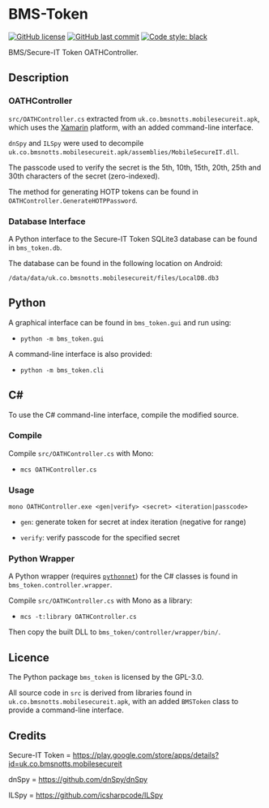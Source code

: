 # BMS-Token

[![GitHub license](https://img.shields.io/github/license/Zedeldi/BMS-Token?style=flat-square)](https://github.com/Zedeldi/BMS-Token/blob/master/LICENSE) [![GitHub last commit](https://img.shields.io/github/last-commit/Zedeldi/BMS-Token?style=flat-square)](https://github.com/Zedeldi/BMS-Token/commits) [![Code style: black](https://img.shields.io/badge/code%20style-black-000000.svg?style=flat-square)](https://github.com/psf/black)

BMS/Secure-IT Token OATHController.

## Description

### OATHController

`src/OATHController.cs` extracted from `uk.co.bmsnotts.mobilesecureit.apk`, which uses the [Xamarin](https://dotnet.microsoft.com/en-us/apps/xamarin) platform, with an added command-line interface.

`dnSpy` and `ILSpy` were used to decompile `uk.co.bmsnotts.mobilesecureit.apk/assemblies/MobileSecureIT.dll`.

The passcode used to verify the secret is the 5th, 10th, 15th, 20th, 25th and 30th characters of the secret (zero-indexed).

The method for generating HOTP tokens can be found in `OATHController.GenerateHOTPPassword`.

### Database Interface

A Python interface to the Secure-IT Token SQLite3 database can be found in `bms_token.db`.

The database can be found in the following location on Android:

`/data/data/uk.co.bmsnotts.mobilesecureit/files/LocalDB.db3`

## Python

A graphical interface can be found in `bms_token.gui` and run using:

  - `python -m bms_token.gui`

A command-line interface is also provided:

  - `python -m bms_token.cli`

## C# 

To use the C# command-line interface, compile the modified source.

### Compile

Compile `src/OATHController.cs` with Mono:
 
  - `mcs OATHController.cs`

### Usage

`mono OATHController.exe <gen|verify> <secret> <iteration|passcode>`

  - `gen`: generate token for secret at index iteration (negative for range)

  - `verify`: verify passcode for the specified secret


### Python Wrapper

A Python wrapper (requires [`pythonnet`](https://pypi.org/project/pythonnet/)) for the C# classes is found in `bms_token.controller.wrapper`.

Compile `src/OATHController.cs` with Mono as a library:
 
  - `mcs -t:library OATHController.cs`

Then copy the built DLL to `bms_token/controller/wrapper/bin/`.

## Licence

The Python package `bms_token` is licensed by the GPL-3.0.

All source code in `src` is derived from libraries found in `uk.co.bmsnotts.mobilesecureit.apk`, with an added `BMSToken` class to provide a command-line interface.

## Credits

Secure-IT Token = <https://play.google.com/store/apps/details?id=uk.co.bmsnotts.mobilesecureit>

dnSpy = <https://github.com/dnSpy/dnSpy>

ILSpy = <https://github.com/icsharpcode/ILSpy>
